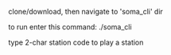 clone/download, then navigate to 'soma_cli' dir

to run enter this command:
./soma_cli

type 2-char station code to play a station
